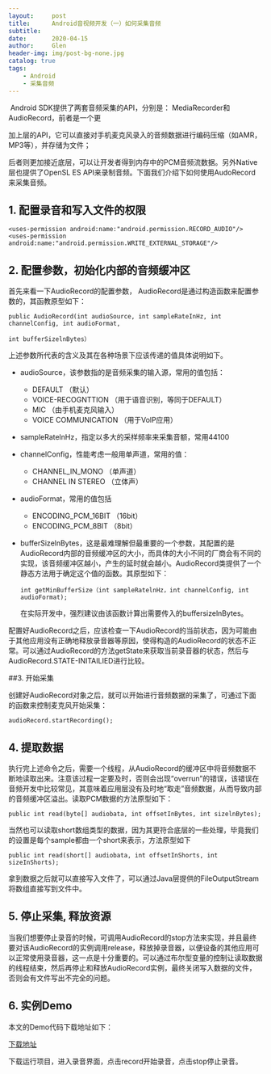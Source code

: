 ```yaml
---
layout:     post
title:      Android音视频开发（一）如何采集音频
subtitle:   
date:       2020-04-15
author:     Glen
header-img: img/post-bg-none.jpg
catalog: true
tags:
    - Android
    - 采集音频
---
```


​	Android SDK提供了两套音频采集的API，分别是： MediaRecorder和AudioRecord，前者是一个更

加上层的API，它可以直接对手机麦克风录入的音频数据进行编码压缩（如AMR， MP3等），并存储为文件；

后者则更加接近底层，可以让开发者得到内存中的PCM音频流数据。另外Native层也提供了OpenSL ES API来录制音频。下面我们介绍下如何使用AudoRecord来采集音频。

## 1. 配置录音和写入文件的权限

```
<uses-permission android:name:"android.permission.RECORD_AUDIO"/>
<uses-permission android:name:"android.permission.WRITE_EXTERNAL_STORAGE"/>
```

## 2. 配置参数，初始化内部的音频缓冲区

首先来看一下AudioRecord的配置参数， AudioRecord是通过构造函数来配置参数的，其函教原型如下：

```
public AudioRecord(int audioSource, int sampleRateInHz, int channelConfig, int audioFormat,

int bufferSizelnBytes）
```

上述参数所代表的含义及其在各种场景下应该传递的值具体说明如下。

- audioSource，该参数指的是音频采集的输入源，常用的值包括： 

  - DEFAULT （默认）
  - VOICE-RECOGNTTION （用于语音识别，等同于DEFAULT）
  - MIC （由手机麦克风输入）
  - VOICE COMMUNICATION （用于VolP应用）

- sampleRatelnHz，指定以多大的采样频率来采集音额，常用44100

- channelConfig，性能考虑一般用单声道，常用的值：

  - CHANNEL_IN_MONO （单声道）
  - CHANNEL IN STEREO （立体声）

- audioFormat，常用的值包括

  - ENCODING_PCM_16BIT （16bit）
  - ENCODING_PCM_8BIT （8bit）

- bufferSizelnBytes，这是最难理解但最重要的一个参数，其配置的是AudioRecord内部的音频缓冲区的大小，而具体的大小不同的厂商会有不同的实现，该音频缓冲区越小，产生的延时就会越小。AudioRecord类提供了一个静态方法用于确定这个值的函数。其原型如下：

  ```
  int getMinBufferSize（int sampleRatelnHz，int channelConfig, int audioFormat);
  ```

  在实际开发中，强烈建议由该函数计算出需要传入的buffersizelnBytes。

配置好AudioRecord之后，应该检查一下AudioRecord的当前状态，因为可能由于其他应用没有正确地释放录音器等原因，使得构造的AudioRecord的状态不正常。可以通过AudioRecord的方法getState来获取当前录音器的状态，然后与AudioRecord.STATE-INITAILIED进行比较。

##3. 开始采集

创建好AudioRecord对象之后，就可以开始进行音频数据的采集了，可通过下面的函数来控制麦克风开始采集：

```
audioRecord.startRecording();
```

## 4. 提取数据

执行完上述命令之后，需要一个线程，从AudioRecord的缓冲区中将音频数据不断地读取出来。注意该过程一定要及时，否则会出现“overrun”的错误，该错误在音频开发中比较常见，其意味着应用层没有及时地“取走”音频数据，从而导致内部的音频缓冲区溢出。读取PCM数据的方法原型如下：

```
public int read(byte[] audiobata, int offsetInBytes, int sizelnBytes);
```

当然也可以读取short数组类型的数据，因为其更符合底层的一些处理，毕竟我们的设置是每个sample都由一个short来表示，方法原型如下

```
public int read(short[] audiobata, int offsetInShorts, int sizeInShorts);
```

拿到数据之后就可以直接写入文件了，可以通过Java层提供的FileOutputStream将数组直接写到文件中。

## 5. 停止采集, 释放资源

当我们想要停止录音的时候，可调用AudioRecord的stop方法来实现，并且最终要对该AudioRecord的实例调用release，释放掉录音器，以便设备的其他应用可以正常使用录音器，这一点是十分重要的。可以通过布尔型变量的控制让读取数据的线程结束，然后再停止和释放AudioRecord实例，最终关闭写入数据的文件，否则会有文件写出不完全的问题。

## 6. 实例Demo

本文的Demo代码下载地址如下：

[下载地址]()

下载运行项目，进入录音界面，点击record开始录音，点击stop停止录音。